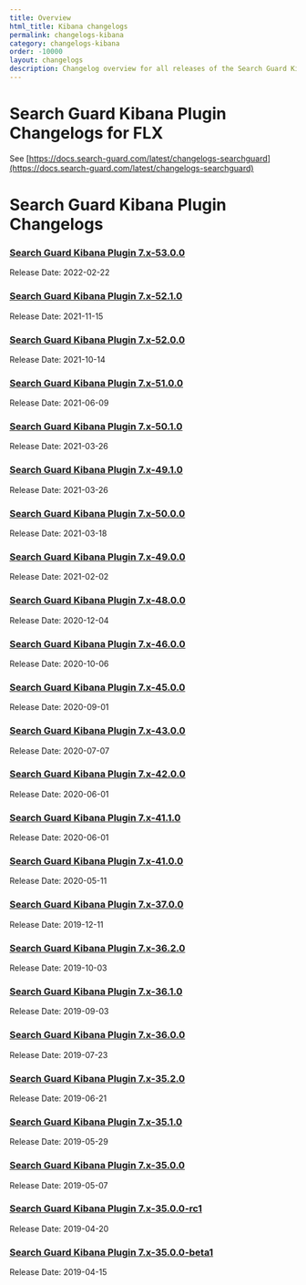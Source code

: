 ```yaml
---
title: Overview
html_title: Kibana changelogs
permalink: changelogs-kibana
category: changelogs-kibana
order: -10000
layout: changelogs
description: Changelog overview for all releases of the Search Guard Kibana Plugin that adds access control and session management.
---
```


<!--- Copyright 2024 floragunn GmbH -->

# Search Guard Kibana Plugin Changelogs for FLX

See [https://docs.search-guard.com/latest/changelogs-searchguard](https://docs.search-guard.com/latest/changelogs-searchguard)

# Search Guard Kibana Plugin Changelogs

### [Search Guard Kibana Plugin 7.x-53.0.0](../_changelogs/changelog_kibana_7_x_53_0_0.md)

Release Date: 2022-02-22

### [Search Guard Kibana Plugin 7.x-52.1.0](../_changelogs/changelog_kibana_7_x_52_1_0.md)

Release Date: 2021-11-15

### [Search Guard Kibana Plugin 7.x-52.0.0](../_changelogs/changelog_kibana_7_x_52_0_0.md)

Release Date: 2021-10-14

### [Search Guard Kibana Plugin 7.x-51.0.0](../_changelogs/changelog_kibana_7_x_51_0_0.md)

Release Date: 2021-06-09

### [Search Guard Kibana Plugin 7.x-50.1.0](../_changelogs/changelog_kibana_7_x_50_1_0.md)

Release Date: 2021-03-26

### [Search Guard Kibana Plugin 7.x-49.1.0](../_changelogs/changelog_kibana_7_x_49_1_0.md)

Release Date: 2021-03-26

### [Search Guard Kibana Plugin 7.x-50.0.0](../_changelogs/changelog_kibana_7_x_50_0_0.md)

Release Date: 2021-03-18

### [Search Guard Kibana Plugin 7.x-49.0.0](../_changelogs/changelog_kibana_7_x_49_0_0.md)

Release Date: 2021-02-02

### [Search Guard Kibana Plugin 7.x-48.0.0](../_changelogs/changelog_kibana_7_x_48_0_0.md)

Release Date: 2020-12-04

### [Search Guard Kibana Plugin 7.x-46.0.0](../_changelogs/changelog_kibana_7_x_46_0_0.md)

Release Date: 2020-10-06

### [Search Guard Kibana Plugin 7.x-45.0.0](../_changelogs/changelog_kibana_7_x_45_0_0.md)

Release Date: 2020-09-01

### [Search Guard Kibana Plugin 7.x-43.0.0](../_changelogs/changelog_kibana_7_x_43_0_0.md)

Release Date: 2020-07-07

### [Search Guard Kibana Plugin 7.x-42.0.0](../_changelogs/changelog_kibana_7_x_42_0_0.md)

Release Date: 2020-06-01

### [Search Guard Kibana Plugin 7.x-41.1.0](../_changelogs/changelog_kibana_7_x_41_1_0.md)

Release Date: 2020-06-01

### [Search Guard Kibana Plugin 7.x-41.0.0](../_changelogs/changelog_kibana_7_x_41_0_0.md)

Release Date: 2020-05-11

### [Search Guard Kibana Plugin 7.x-37.0.0](../_changelogs/changelog_kibana_7_x_37_0_0.md)

Release Date: 2019-12-11

### [Search Guard Kibana Plugin 7.x-36.2.0](../_changelogs/changelog_kibana_7_x_36_2_0.md)

Release Date: 2019-10-03

### [Search Guard Kibana Plugin 7.x-36.1.0](../_changelogs/changelog_kibana_7_x_36_1_0.md)

Release Date: 2019-09-03

### [Search Guard Kibana Plugin 7.x-36.0.0](../_changelogs/changelog_kibana_7_x_36_0_0.md)

Release Date: 2019-07-23

### [Search Guard Kibana Plugin 7.x-35.2.0](../_changelogs/changelog_kibana_7_x_35_2_0.md)

Release Date: 2019-06-21

### [Search Guard Kibana Plugin 7.x-35.1.0](../_changelogs/changelog_kibana_7_x_35_1_0.md)

Release Date: 2019-05-29


### [Search Guard Kibana Plugin 7.x-35.0.0](../_changelogs/changelog_kibana_7_x_35_0_0.md)

Release Date: 2019-05-07

### [Search Guard Kibana Plugin 7.x-35.0.0-rc1](../_changelogs/changelog_kibana_7_x_35_0_0_rc1.md)

Release Date: 2019-04-20

### [Search Guard Kibana Plugin 7.x-35.0.0-beta1](../_changelogs/changelog_kibana_7_x_35_0_0_beta1.md)

Release Date: 2019-04-15

